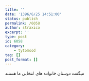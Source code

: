 ```yaml
---
title: ''
date: '1396/6/25 14:51:00'
status: publish
permalink: /6058
author: straxico
excerpt: ''
type: post
id: 6058
category:
    - tytomood
tag: []
post_format: []
---
```

میگفت دوستان خانواده های انتخابی ما هستند